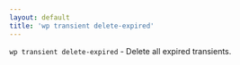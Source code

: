 ```yaml
---
layout: default
title: 'wp transient delete-expired'
---
```


`wp transient delete-expired` - Delete all expired transients.



